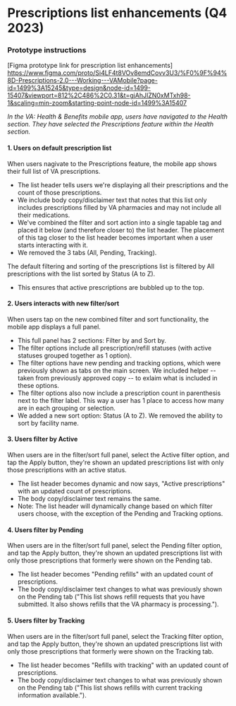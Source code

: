 # Prescriptions list enhancements (Q4 2023)

### Prototype instructions

[Figma prototype link for prescription list enhancements] https://www.figma.com/proto/Si4LF4t8VOv8emdCovv3U3/%F0%9F%94%8D-Prescriptions-2.0---Working---VAMobile?page-id=1499%3A15245&type=design&node-id=1499-15407&viewport=812%2C486%2C0.31&t=gjAhJIZN0xMTxh98-1&scaling=min-zoom&starting-point-node-id=1499%3A15407

_In the VA: Health & Benefits mobile app, users have navigated to the Health section. They have selected the Prescriptions feature within the Health section._

#### 1. Users on default prescription list
When users nagivate to the Prescriptions feature, the mobile app shows their full list of VA prescriptions.
- The list header tells users we're displaying all their prescriptions and the count of those prescriptions.
- We include body copy/disclaimer text that notes that this list only includes prescriptions filled by VA pharmacies and may not include all their medications.
- We've combined the filter and sort action into a single tapable tag and placed it below (and therefore closer to) the list header. The placement of this tag closer to the list header becomes important when a user starts interacting with it.
- We removed the 3 tabs (All, Pending, Tracking).

The default filtering and sorting of the prescriptions list is filtered by All prescriptions with the list sorted by Status (A to Z). 
- This ensures that active prescriptions are bubbled up to the top.

#### 2. Users interacts with new filter/sort
When users tap on the new combined filter and sort functionality, the mobile app displays a full panel.
- This full panel has 2 sections: Filter by and Sort by.
- The filter options include all prescription/refill statuses (with active statuses grouped together as 1 option).
- The filter options have new pending and tracking options, which were previously shown as tabs on the main screen. We included helper -- taken from previously approved copy -- to exlaim what is included in these options.
- The filter options also now include a prescription count in parenthesis next to the filter label. This way a user has 1 place to access how many are in each grouping or selection.
- We added a new sort option: Status (A to Z). We removed the ability to sort by facility name.

#### 3. Users filter by Active
When users are in the filter/sort full panel, select the Active filter option, and tap the Apply button, they're shown an updated prescriptions list with only those prescriptions with an active status.

- The list header becomes dynamic and now says, "Active prescriptions" with an updated count of prescriptions.
- The body copy/disclaimer text remains the same.
- Note: The list header will dynamically change based on which filter users choose, with the exception of the Pending and Tracking options.

#### 4. Users filter by Pending
When users are in the filter/sort full panel, select the Pending filter option, and tap the Apply button, they're shown an updated prescriptions list with only those prescriptions that formerly were shown on the Pending tab.

- The list header becomes "Pending refills" with an updated count of prescriptions.
- The body copy/disclaimer text changes to what was previously shown on the Pending tab ("This list shows refill requests that you have submitted. It also shows refills that the VA pharmacy is processing.").

#### 5. Users filter by Tracking
When users are in the filter/sort full panel, select the Tracking filter option, and tap the Apply button, they're shown an updated prescriptions list with only those prescriptions that formerly were shown on the Tracking tab.

- The list header becomes "Refills with tracking" with an updated count of prescriptions.
- The body copy/disclaimer text changes to what was previously shown on the Pending tab ("This list shows refills with current tracking information available.").
